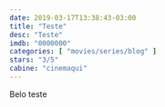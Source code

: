 ```yaml
---
date: 2019-03-17T13:38:43-03:00
title: "Teste"
desc: "Teste"
imdb: "0000000"
categories: [ "movies/series/blog" ]
stars: "3/5"
cabine: "cinemaqui"
---
```

Belo teste
